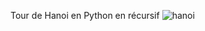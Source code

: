 Tour de Hanoi en Python en récursif
![hanoi](https://user-images.githubusercontent.com/61507640/159982846-45b71d90-9687-4e14-a4fe-ec5ed93b264d.JPG)
